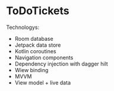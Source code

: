 # ToDoTickets
Technologys:
- Room database
- Jetpack data store
- Kotlin coroutines
- Navigation components
- Dependency injection with dagger hilt
- Wiew binding
- MVVM
- View model + live data
